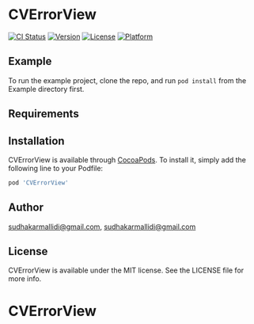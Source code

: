 # CVErrorView

[![CI Status](https://img.shields.io/travis/sudhakarmallidi@gmail.com/CVErrorView.svg?style=flat)](https://travis-ci.org/sudhakarmallidi@gmail.com/CVErrorView)
[![Version](https://img.shields.io/cocoapods/v/CVErrorView.svg?style=flat)](https://cocoapods.org/pods/CVErrorView)
[![License](https://img.shields.io/cocoapods/l/CVErrorView.svg?style=flat)](https://cocoapods.org/pods/CVErrorView)
[![Platform](https://img.shields.io/cocoapods/p/CVErrorView.svg?style=flat)](https://cocoapods.org/pods/CVErrorView)

## Example

To run the example project, clone the repo, and run `pod install` from the Example directory first.

## Requirements

## Installation

CVErrorView is available through [CocoaPods](https://cocoapods.org). To install
it, simply add the following line to your Podfile:

```ruby
pod 'CVErrorView'
```

## Author

sudhakarmallidi@gmail.com, sudhakarmallidi@gmail.com

## License

CVErrorView is available under the MIT license. See the LICENSE file for more info.
# CVErrorView
